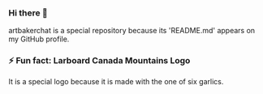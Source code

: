 ### Hi there 👋

<!--
**artbakerchat/artbakerchat** is a ✨ _special_ ✨ repository because its `README.md` (this file) appears on your GitHub profile.

Here are some ideas to get you started:

- 🔭 I’m currently working on ...
- 🌱 I’m currently learning ...
- 👯 I’m looking to collaborate on ...
- 🤔 I’m looking for help with ...
- 💬 Ask me about ...
- 📫 How to reach me: ...
- 😄 Pronouns: ...
- ⚡ Fun fact: ...
-->

artbakerchat is a special repository because its 'README.md' appears on my GitHub profile.

### ⚡ Fun fact: Larboard Canada Mountains Logo

It is a special logo because it is made with the one of six garlics.
